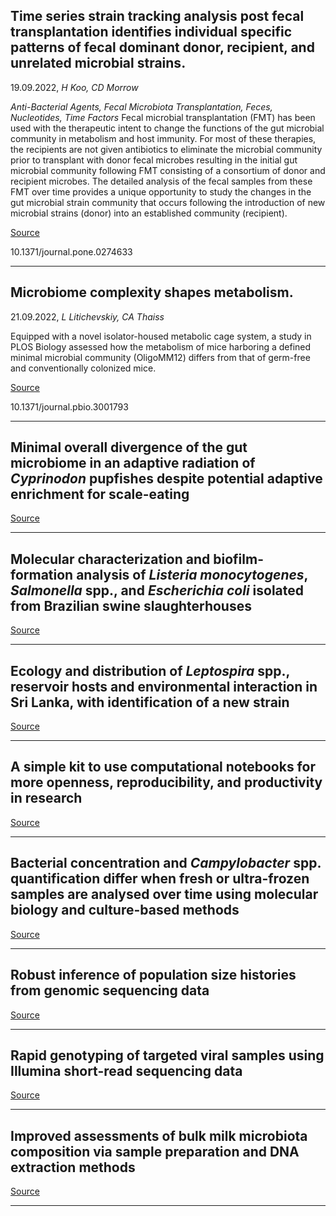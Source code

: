 ## Time series strain tracking analysis post fecal transplantation identifies individual specific patterns of fecal dominant donor, recipient, and unrelated microbial strains.
 19.09.2022, _H Koo, CD Morrow_


_Anti-Bacterial Agents, Fecal Microbiota Transplantation, Feces, Nucleotides, Time Factors_
Fecal microbial transplantation (FMT) has been used with the therapeutic intent to change the functions of the gut microbial community in metabolism and host immunity. For most of these therapies, the recipients are not given antibiotics to eliminate the microbial community prior to transplant with donor fecal microbes resulting in the initial gut microbial community following FMT consisting of a consortium of donor and recipient microbes. The detailed analysis of the fecal samples from these FMT over time provides a unique opportunity to study the changes in the gut microbial strain community that occurs following the introduction of new microbial strains (donor) into an established community (recipient).

[Source](https://journals.plos.org/plosone/article?id=10.1371/journal.pone.0274633)

10.1371/journal.pone.0274633

---

## Microbiome complexity shapes metabolism.
 21.09.2022, _L Litichevskiy, CA Thaiss_


Equipped with a novel isolator-housed metabolic cage system, a study in PLOS Biology assessed how the metabolism of mice harboring a defined minimal microbial community (OligoMM12) differs from that of germ-free and conventionally colonized mice.

[Source](https://journals.plos.org/plosbiology/article?id=10.1371/journal.pbio.3001793)

10.1371/journal.pbio.3001793

---

## Minimal overall divergence of the gut microbiome in an adaptive radiation of <em>Cyprinodon </em>pupfishes despite potential adaptive enrichment for scale-eating

[Source](https://journals.plos.org/plosone/article?id=10.1371/journal.pone.0273177)

---

## Molecular characterization and biofilm-formation analysis of<em> Listeria monocytogenes</em>, <em>Salmonella </em>spp., and <em>Escherichia coli</em> isolated from Brazilian swine slaughterhouses

[Source](https://journals.plos.org/plosone/article?id=10.1371/journal.pone.0274636)

---

## Ecology and distribution of <em>Leptospira</em> spp., reservoir hosts and environmental interaction in Sri Lanka, with identification of a new strain

[Source](https://journals.plos.org/plosntds/article?id=10.1371/journal.pntd.0010757#sec002)

---

## A simple kit to use computational notebooks for more openness, reproducibility, and productivity in research

[Source](https://journals.plos.org/ploscompbiol/article?id=10.1371/journal.pcbi.1010356)

---

## Bacterial concentration and <em>Campylobacter</em> spp. quantification differ when fresh or ultra-frozen samples are analysed over time using molecular biology and culture-based methods

[Source](https://journals.plos.org/plosone/article?id=10.1371/journal.pone.0274682)

---

## Robust inference of population size histories from genomic sequencing data

[Source](https://journals.plos.org/ploscompbiol/article?id=10.1371/journal.pcbi.1010419)

---

## Rapid genotyping of targeted viral samples using Illumina short-read sequencing data

[Source](https://journals.plos.org/plosone/article?id=10.1371/journal.pone.0274414)

---

## Improved assessments of bulk milk microbiota composition via sample preparation and DNA extraction methods

[Source](https://journals.plos.org/plosone/article?id=10.1371/journal.pone.0267992)

---

